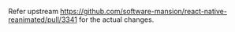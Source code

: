Refer upstream https://github.com/software-mansion/react-native-reanimated/pull/3341 for the actual changes.

